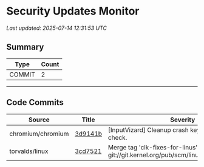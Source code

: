 # Security Updates Monitor

*Last updated: 2025-07-14 12:31:53 UTC*

## Summary
| Type | Count |
|------|-------|
| COMMIT | 2 |

---

## Code Commits

| Source | Title | Severity | Date |
|--------|-------|----------|------|
| chromium/chromium | [3d9141b](https://github.com/chromium/chromium/commit/3d9141bb1a790aa3d2505b77726f16713f50f9cd) | [InputVizard] Cleanup crash key for security update check. | 2025-07-14 |
| torvalds/linux | [3cd7521](https://github.com/torvalds/linux/commit/3cd752194e2ec2573d0e740f4a1edbfcc28257f5) | Merge tag 'clk-fixes-for-linus' of git://git.kernel.org/pub/scm/linux/kernel/git/clk/linux | 2025-07-13 |

